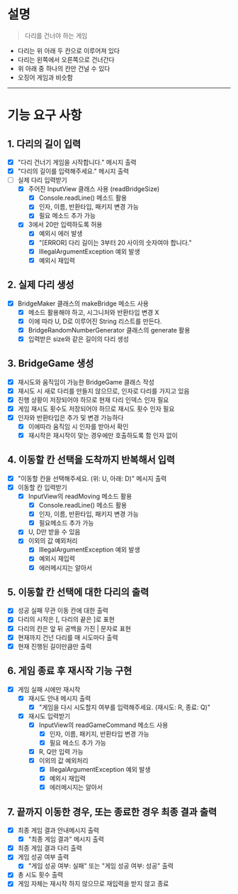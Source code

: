 # 설명
> 다리를 건너야 하는 게임

- 다리는 위 아래 두 칸으로 이루어져 있다
- 다리는 왼쪽에서 오른쪽으로 건너간다
- 위 아래 중 하나의 칸만 건널 수 있다
- 오징어 게임과 비슷함



---
# 기능 요구 사항

## 1. 다리의 길이 입력
- [x] "다리 건너기 게임을 시작합니다." 메시지 출력
- [x] "다리의 길이를 입력해주세요." 메시지 출력
- [ ] 실제 다리 입력받기
  - [x] 주어진 InputView 클래스 사용 (readBridgeSize)
    - [x] Console.readLine() 메소드 활용 
    - [x] 인자, 이름, 반환타입, 패키지 변경 가능
    - [x] 필요 메소드 추가 가능
  - [x] 3에서 20만 입력하도록 허용
    - [x] 예외시 에러 발생
    - [x] "[ERROR] 다리 길이는 3부터 20 사이의 숫자여야 합니다."
    - [x] IllegalArgumentException 예외 발생
    - [x] 예외시 재입력

## 2. 실제 다리 생성
- [x] BridgeMaker 클래스의 makeBridge 메소드 사용
  - [x] 메소드 활용해야 하고, 시그니처와 반환타입 변경 X
  - [x] 이에 따라 U, D로 이루어진 String 리스트를 만든다.
  - [x] BridgeRandomNumberGenerator 클래스의 generate 활용
  - [x] 입력받은 size와 같은 길이의 다리 생성

## 3. BridgeGame 생성
- [x] 재시도와 움직임이 가능한 BridgeGame 클래스 작성
- [x] 재시도 시 새로 다리를 만들지 않으므로, 인자로 다리를 가지고 있음
- [x] 진행 상황이 저장되어야 하므로 현재 다리 인덱스 인자 필요
- [x] 게임 재시도 횟수도 저장되어야 하므로 재시도 횟수 인자 필요
- [x] 인자와 반환타입은 추가 및 변경 가능하다
  - [x] 이에따라 움직임 시 인자를 받아서 확인
  - [x] 재시작은 재시작이 맞는 경우에만 호출하도록 함 인자 없이

## 4. 이동할 칸 선택을 도착까지 반복해서 입력
- [x] "이동할 칸을 선택해주세요. (위: U, 아래: D)" 메시지 출력
- [x] 이동할 칸 입력받기
  - [x] InputView의 readMoving 메소드 활용
    - [x] Console.readLine() 메소드 활용
    - [x] 인자, 이름, 반환타입, 패키지 변경 가능
    - [x] 필요메소드 추가 가능
  - [x] U, D만 받을 수 있음
  - [x] 이외의 값 예외처리
    - [x] IllegalArgumentException 예외 발생
    - [x] 예외시 재입력
    - [x] 에러메시지는 알아서

## 5. 이동할 칸 선택에 대한 다리의 출력
- [x] 성공 실패 무관 이동 칸에 대한 출력
- [x] 다리의 시작은 [, 다리의 끝은 ]로 표현
- [x] 다리의 칸은 앞 뒤 공백을 가진 | 문자로 표현
- [x] 현재까지 건넌 다리를 매 시도마다 출력
- [x] 현재 진행된 길이만큼만 출력

## 6. 게임 종료 후 재시작 기능 구현
- [x] 게임 실패 시에만 재시작
  - [x] 재시도 안내 메시지 출력
    - [x] "게임을 다시 시도할지 여부를 입력해주세요. (재시도: R, 종료: Q)"
  - [x] 재시도 입력받기
    - [x] InputView의 readGameCommand 메소드 사용
        - [x] 인자, 이름, 패키지, 반환타입 변경 가능
        - [x] 필요 메소드 추가 가능
    - [x] R, Q만 입력 가능
    - [x] 이외의 값 예외처리
      - [x] IllegalArgumentException 예외 발생
      - [x] 예외시 재입력
      - [x] 에러메시지는 알아서

## 7. 끝까지 이동한 경우, 또는 종료한 경우 최종 결과 출력
- [x] 최종 게임 결과 안내메시지 출력
  - [x] "최종 게임 결과" 메시지 출력
- [x] 최종 게임 결과 다리 출력
- [x] 게임 성공 여부 출력
  - [x] "게임 성공 여부: 실패" 또는 "게임 성공 여부: 성공" 출력
- [x] 총 시도 횟수 출력
- [x] 게임 자체는 재시작 하지 않으므로 재입력을 받지 않고 종료